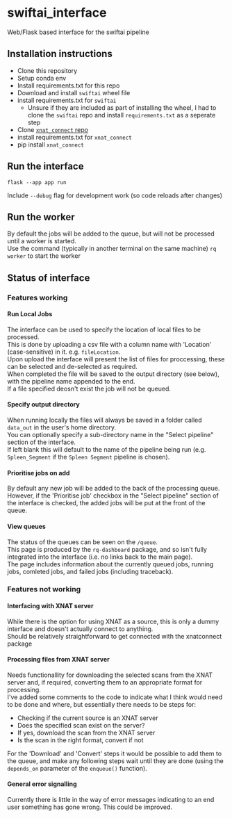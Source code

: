 # swiftai_interface
Web/Flask based interface for the swiftai pipeline


## Installation instructions

- Clone this repository
- Setup conda env
- Install requirements.txt for this repo
- Download and install `swiftai` wheel file
- install requirements.txt for `swiftai`
    - Unsure if they are included as part of installing the wheel, I had to clone the `swiftai` repo and install `requirements.txt` as a seperate step
- Clone [`xnat_connect` repo](https://github.com/mrsharkleton/xnat_connect)
- install requirements.txt for `xnat_connect`
- pip install `xnat_connect`


## Run the interface

`flask --app app run`

Include `--debug` flag for development work (so code reloads after changes)


## Run the worker

By default the jobs will be added to the queue, but will not be processed until a worker is started.  
Use the command (typically in another terminal on the same machine) `rq worker` to start the worker


## Status of interface

### Features working

#### Run Local Jobs
The interface can be used to specify the location of local files to be processed.  
This is done by uploading a csv file with a column name with 'Location' (case-sensitive) in it. e.g. `fileLocation`.  
Upon upload the interface will present the list of files for proccessing, these can be selected and de-selected as required.  
When completed the file will be saved to the output directory (see below), with the pipeline name appended to the end.  
If a file specified deosn't exist the job will not be queued.  

#### Specify output directory
When running locally the files will always be saved in a folder called `data_out` in the user's home directory.  
You can optionally specify a sub-directory name in the "Select pipeline" section of the interface.  
If left blank this will default to the name of the pipeline being run (e.g. `Spleen_Segment` if the `Spleen Segment` pipeline is chosen).  

#### Prioritise jobs on add
By default any new job will be added to the back of the processing queue.  
However, if the 'Prioritise job' checkbox in the "Select pipeline" section of the interface is checked, the added jobs will be put at the front of the queue.  

#### View queues
The status of the queues can be seen on the `/queue`.  
This page is produced by the `rq-dashboard` package, and so isn't fully integrated into the interface (i.e. no links back to the main page).  
The page includes information about the currently queued jobs, running jobs, comleted jobs, and failed jobs (including traceback).


### Features not working

#### Interfacing with XNAT server
While there is the option for using XNAT as a source, this is only a dummy interface and doesn't actually connect to anything.  
Should be relatively straightforward to get connected with the xnatconnect package

#### Processing files from XNAT server
Needs functionallity for downloading the selected scans from the XNAT server and, if required, converting them to an appropriate format for processing.  
I've added some comments to the code to indicate what I think would need to be done and where, but essentially there needs to be steps for: 
- Checking if the current source is an XNAT server  
- Does the specified scan exist on the server?  
- If yes, download the scan from the XNAT server  
- Is the scan in the right format, convert if not  

For the 'Download' and 'Convert' steps it would be possible to add them to the queue, and make any following steps wait until they are done (using the `depends_on` parameter of the `enqueue()` function).

#### General error signalling
Currently there is little in the way of error messages indicating to an end user something has gone wrong. This could be improved.

